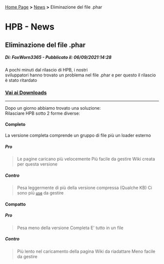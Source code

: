 [Home Page](https://dev.hpbdev.cf/) **>** [News](https://dev.hpbdev.cf/news/) **>** Eliminazione del file .phar

# HPB - News
## Eliminazione del file .phar
##### Di: FoxWorn3365 - Pubblicato il: 06/09/2021:14:28

A pochi minuti dal rilascio di HPB, i nostri<br>
sviluppatori hanno trovato un problema nel file .phar
e per questo il rilascio è stato ritardato

### [Vai ai Downloads](https://hpbdev.cf/download)

***

Dopo un giorno abbiamo trovato una soluzione:<br>
Rilasciare HPB sotto 2 forme diverse:
#### Completo
La versione completa comprende un gruppo di file più un loader esterno
##### Pro
> Le pagine caricano più velocemente
> Più facile da gestire
> Wiki creata per questa versione

##### Contro
> Pesa leggermente di più della versione compressa (Qualche KB)
> Ci sono più [`use`](https://dev.hpbdev.cf/docs/Pacchetti/) da gestire

#### Compatto
##### Pro
> Pesa meno della versione Completa
> E' tutto in un file
##### Contro
> Più lento nel caricamento della pagina
> Wiki da riadattare
> Meno facile da gestire
















